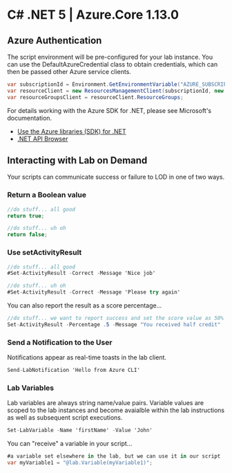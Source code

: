 # C# .NET 5 | Azure.Core 1.13.0

## Azure Authentication

The script environment will be pre-configured for your lab instance. You can use the DefaultAzureCredential class to obtain credentials, which can then be passed other Azure service clients.

```C#
var subscriptionId = Environment.GetEnvironmentVariable("AZURE_SUBSCRIPTION_ID");
var resourceClient = new ResourcesManagementClient(subscriptionId, new DefaultAzureCredential());
var resourceGroupsClient = resourceClient.ResourceGroups;
```

For details working with the Azure SDK for .NET, please see Microsoft's documentation.

 - [Use the Azure libraries (SDK) for .NET](https://docs.microsoft.com/en-us/dotnet/azure/sdk/azure-sdk-for-dotnet)
 - [.NET API Browser](https://docs.microsoft.com/en-us/dotnet/api/?view=azure-dotnet) 

## Interacting with Lab on Demand

Your scripts can communicate success or failure to LOD in one of two ways.

### Return a Boolean value 

```C#
//do stuff... all good
return true;
```

```C#
//do stuff... uh oh
return false;
```

### Use setActivityResult

```C#
//do stuff... all good
#Set-ActivityResult -Correct -Message 'Nice job'
```

```C#
//do stuff... uh oh
#Set-ActivityResult -Correct -Message 'Please try again'
```

You can also report the result as a score percentage...

```C#
//do stuff... we want to report success and set the score value as 50%
Set-ActivityResult -Percentage .5 -Message "You received half credit"
```

### Send a Notification to the User

Notifications appear as real-time toasts in the lab client.

```C#
Send-LabNotification 'Hello from Azure CLI'
```

### Lab Variables

Lab variables are always string name/value pairs. Variable values are scoped to the lab instances and become avaialble within the lab instructions as well as subsequent script executions. 

```C#
Set-LabVariable -Name 'firstName' -Value 'John'
```

You can "receive" a variable in your script...

```C#
#a variable set elsewhere in the lab, but we can use it in our script
var myVariable1 = "@lab.Variable(myVariable1)";
```
